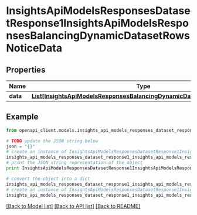# InsightsApiModelsResponsesDatasetResponse1InsightsApiModelsResponsesBalancingDynamicDatasetRowsNoticeData


## Properties
Name | Type | Description | Notes
------------ | ------------- | ------------- | -------------
**data** | [**List[InsightsApiModelsResponsesBalancingDynamicDatasetRowsNoticeData]**](InsightsApiModelsResponsesBalancingDynamicDatasetRowsNoticeData.md) |  | [optional] 

## Example

```python
from openapi_client.models.insights_api_models_responses_dataset_response1_insights_api_models_responses_balancing_dynamic_dataset_rows_notice_data import InsightsApiModelsResponsesDatasetResponse1InsightsApiModelsResponsesBalancingDynamicDatasetRowsNoticeData

# TODO update the JSON string below
json = "{}"
# create an instance of InsightsApiModelsResponsesDatasetResponse1InsightsApiModelsResponsesBalancingDynamicDatasetRowsNoticeData from a JSON string
insights_api_models_responses_dataset_response1_insights_api_models_responses_balancing_dynamic_dataset_rows_notice_data_instance = InsightsApiModelsResponsesDatasetResponse1InsightsApiModelsResponsesBalancingDynamicDatasetRowsNoticeData.from_json(json)
# print the JSON string representation of the object
print InsightsApiModelsResponsesDatasetResponse1InsightsApiModelsResponsesBalancingDynamicDatasetRowsNoticeData.to_json()

# convert the object into a dict
insights_api_models_responses_dataset_response1_insights_api_models_responses_balancing_dynamic_dataset_rows_notice_data_dict = insights_api_models_responses_dataset_response1_insights_api_models_responses_balancing_dynamic_dataset_rows_notice_data_instance.to_dict()
# create an instance of InsightsApiModelsResponsesDatasetResponse1InsightsApiModelsResponsesBalancingDynamicDatasetRowsNoticeData from a dict
insights_api_models_responses_dataset_response1_insights_api_models_responses_balancing_dynamic_dataset_rows_notice_data_form_dict = insights_api_models_responses_dataset_response1_insights_api_models_responses_balancing_dynamic_dataset_rows_notice_data.from_dict(insights_api_models_responses_dataset_response1_insights_api_models_responses_balancing_dynamic_dataset_rows_notice_data_dict)
```
[[Back to Model list]](../README.md#documentation-for-models) [[Back to API list]](../README.md#documentation-for-api-endpoints) [[Back to README]](../README.md)


